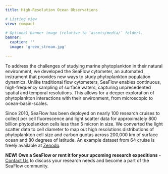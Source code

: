 ```yaml
---
title: High-Resolution Ocean Observations

# Listing view
view: compact

# Optional banner image (relative to `assets/media/` folder).
banner:
  caption: ''
  image: 'green_stream.jpg'
  
---
```


To address the challenges of studying marine phytoplankton in their natural environment, we developed the SeaFlow cytometer, an automated instrument that provides new ways to study phytoplankton population dynamics. Unlike traditional flow cytometers, SeaFlow enables continuous, high-frequency sampling of surface waters, capturing unprecedented spatial and temporal resolutions. This allows for a deeper exploration of phytoplankton interactions with their environment, from microscopic to ocean-basin-scales.

Since 2010, SeaFlow has been deployed on nearly 100 research cruises to collect per cell fluorescence and light scatter data for approximately 800 billion phytoplankton cells less than 5 micron in size. We converted the light scatter data to cell diameter to map out high resolutions distributions of phytoplankton cell size and carbon quotas across 200,000 km of surface ocean and 80 degrees of latitude.  An example dataset from 64 cruise is freely available at [Zenodo](https://doi.org/10.5281/zenodo.2678021.).

**NEW! Own a SeaFlow or rent it for your upcoming research expeditions** - [Contact Us](mailto:ribalet@uw.edu) to discuss your research needs and become a part of the SeaFlow community.

</br>